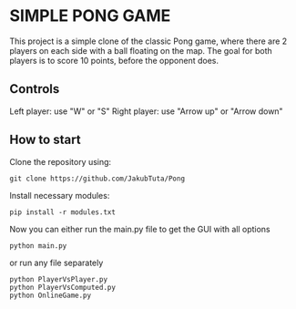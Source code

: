 # SIMPLE PONG GAME

This project is a simple clone of the classic Pong game, where there are 2 players on each side with a ball floating on the map. The goal for both players is to score 10 points, before the opponent does.

## Controls

Left player: use "W" or "S"
Right player: use "Arrow up" or "Arrow down"

## How to start

Clone the repository using:

```
git clone https://github.com/JakubTuta/Pong
```

Install necessary modules:

```
pip install -r modules.txt
```

Now you can either run the main.py file to get the GUI with all options

```
python main.py
```

or run any file separately

```
python PlayerVsPlayer.py
python PlayerVsComputed.py
python OnlineGame.py
```